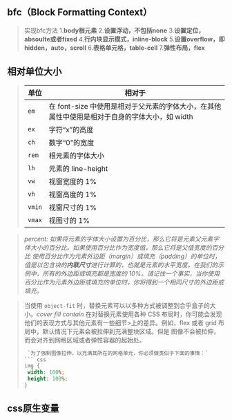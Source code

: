 ## bfc（**Block Formatting Context**）
> 实现bfc方法
> 1.**body根元素**
> 2.**设置浮动，不包括none**
> 3.**设置定位，absoulte或者fixed**
> 4.**行内块显示模式，inline-block**
> 5.**设置overflow，即hidden，auto，scroll**
> 6.**表格单元格，table-cell**
> 7.**弹性布局，flex**

## 相对单位大小
> |单位|相对于|
> |---|---|
> |`em`|在 font-size 中使用是相对于父元素的字体大小，在其他属性中使用是相对于自身的字体大小，如 width|
> |`ex`|字符“x”的高度|
> |`ch`|数字“0”的宽度|
> |`rem`|根元素的字体大小|
> |`lh`|元素的 line-height|
> |`vw`|视窗宽度的 1%|
> |`vh`|视窗高度的 1%|
> |`vmin`|视窗尺寸的 1%|
> |`vmax`|视图寸的 1%||

> *percent: 如果将元素的字体大小设置为百分比，那么它将是元素父元素字体大小的百分比。如果使用百分比作为宽度值，那么它将是父值宽度的百分比*
> *使用百分比作为元素外边距（margin）或填充（padding）的单位时，值是以包含块的**内联尺寸**进行计算的，也就是元素的水平宽度。在我们的示例中，所有的外边距或填充都是宽度的 10%。请记住一个事实，当你使用百分比作为元素外边距或填充的单位时，你将得到一个相同尺寸的外边距或填充。*

> 当使用 `object-fit` 时，替换元素可以以多种方式被调整到合乎盒子的大小。*cover fill contain*
> 在对替换元素使用各种 CSS 布局时，你可能会发现他们的表现方式与其他元素有一些细节>上的差异。例如，flex 或者 grid 布局中，默认情况下元素会被拉伸到充满整块区域。但是
 图像不会被拉伸，而会对齐到网格区域或者弹性容器的起始处。
> ``` css
>  `为了强制图像拉伸，以充满其所在的网格单元，你必须做类似于下面的事情：`
> ``` css
> img {
>  width: 100%;
>  height: 100%;
>}
> ```

## css原生变量
> 
<!--stackedit_data:
eyJoaXN0b3J5IjpbLTc0MzcxNTA0NywxMjU5NTM2NzVdfQ==
-->